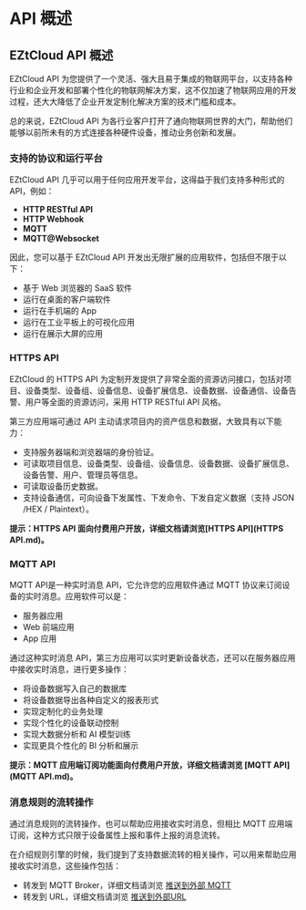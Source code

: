 # API 概述

## EZtCloud API 概述

EZtCloud API 为您提供了一个灵活、强大且易于集成的物联网平台，以支持各种行业和企业开发和部署个性化的物联网解决方案，这不仅加速了物联网应用的开发过程，还大大降低了企业开发定制化解决方案的技术门槛和成本。

总的来说，EZtCloud API 为各行业客户打开了通向物联网世界的大门，帮助他们能够以前所未有的方式连接各种硬件设备，推动业务创新和发展。

### 支持的协议和运行平台

EZtCloud API 几乎可以用于任何应用开发平台，这得益于我们支持多种形式的 API，例如：

- **HTTP RESTful API**
- **HTTP Webhook**
- **MQTT**
- **MQTT@Websocket**

因此，您可以基于 EZtCloud API 开发出无限扩展的应用软件，包括但不限于以下：

- 基于 Web 浏览器的 SaaS 软件
- 运行在桌面的客户端软件
- 运行在手机端的 App
- 运行在工业平板上的可视化应用
- 运行在展示大屏的应用

### HTTPS API

EZtCloud 的 HTTPS API 为定制开发提供了非常全面的资源访问接口，包括对项目、设备类型、设备组、设备信息、设备扩展信息、设备数据、设备通信、设备告警、用户等全面的资源访问，采用 HTTP RESTful API 风格。

第三方应用端可通过 API 主动请求项目内的资产信息和数据，大致具有以下能力：

- 支持服务器端和浏览器端的身份验证。
- 可读取项目信息、设备类型、设备组、设备信息、设备数据、设备扩展信息、设备告警、用户、管理员等信息。
- 可读取设备历史数据。
- 支持设备通信，可向设备下发属性、下发命令、下发自定义数据（支持 JSON /HEX / Plaintext）。

**提示：HTTPS API 面向付费用户开放，详细文档请浏览[HTTPS API](HTTPS API.md)。**

### MQTT API

MQTT API是一种实时消息 API，它允许您的应用软件通过 MQTT 协议来订阅设备的实时消息。应用软件可以是：

- 服务器应用
- Web 前端应用
- App 应用

通过这种实时消息 API，第三方应用可以实时更新设备状态，还可以在服务器应用中接收实时消息，进行更多操作：

- 将设备数据写入自己的数据库
- 将设备数据导出各种自定义的报表形式
- 实现定制化的业务处理
- 实现个性化的设备联动控制
- 实现大数据分析和 AI 模型训练
- 实现更具个性化的 BI 分析和展示

**提示：MQTT 应用端订阅功能面向付费用户开放，详细文档请浏览 [MQTT API](MQTT API.md)。**

### 消息规则的流转操作

通过消息规则的流转操作，也可以帮助应用接收实时消息，但相比 MQTT 应用端订阅，这种方式只限于设备属性上报和事件上报的消息流转。

在介绍规则引擎的时候，我们提到了支持数据流转的相关操作，可以用来帮助应用接收实时消息，这些操作包括：

- 转发到 MQTT Broker，详细文档请浏览 [推送到外部 MQTT](../规则引擎/属性上报.md)
- 转发到 URL，详细文档请浏览 [推送到外部URL](../规则引擎/属性上报.md)